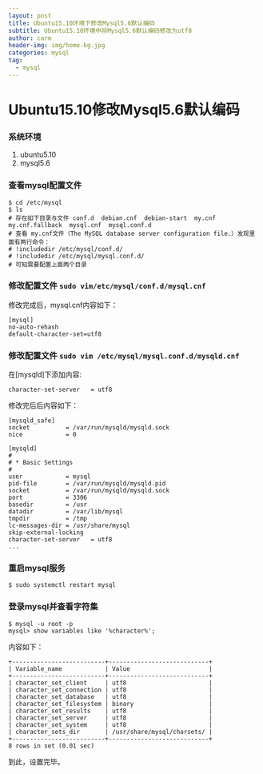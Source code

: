 ```yaml
---
layout: post
title: Ubuntu15.10环境下修改Mysql5.6默认编码
subtitle: Ubuntu15.10环境中将Mysql5.6默认编码修改为utf8
author: carm
header-img: img/home-bg.jpg
categories: mysql
tag:
  - mysql
---
```

# Ubuntu15.10修改Mysql5.6默认编码

### 系统环境
1. ubuntu5.10
2. mysql5.6

### 查看mysql配置文件
	$ cd /etc/mysql
	$ ls
	# 存在如下目录与文件 conf.d  debian.cnf  debian-start  my.cnf  my.cnf.fallback  mysql.cnf  mysql.conf.d
	# 查看 my.cnf文件（The MySQL database server configuration file.）发现里面有两行命令：
	# !includedir /etc/mysql/conf.d/
	# !includedir /etc/mysql/mysql.conf.d/
	# 可知需要配置上面两个目录

### 修改配置文件 `sudo vim/etc/mysql/conf.d/mysql.cnf`

修改完成后，mysql.cnf内容如下：	
	
	[mysql]
	no-auto-rehash
	default-character-set=utf8

### 修改配置文件 `sudo vim /etc/mysql/mysql.conf.d/mysqld.cnf`
在[mysqld]下添加内容:
	
	character-set-server   = utf8

修改完后后内容如下：

	[mysqld_safe]
	socket          = /var/run/mysqld/mysqld.sock
	nice            = 0
	
	[mysqld]
	#
	# * Basic Settings
	#
	user            = mysql
	pid-file        = /var/run/mysqld/mysqld.pid
	socket          = /var/run/mysqld/mysqld.sock
	port            = 3306
	basedir         = /usr
	datadir         = /var/lib/mysql
	tmpdir          = /tmp
	lc-messages-dir = /usr/share/mysql
	skip-external-locking
	character-set-server   = utf8
	...

### 重启mysql服务
	$ sudo systemctl restart mysql
### 登录mysql并查看字符集
	$ mysql -u root -p
	mysql> show variables like '%character%';
内容如下：

	+--------------------------+----------------------------+
	| Variable_name            | Value                      |
	+--------------------------+----------------------------+
	| character_set_client     | utf8                       |
	| character_set_connection | utf8                       |
	| character_set_database   | utf8                       |
	| character_set_filesystem | binary                     |
	| character_set_results    | utf8                       |
	| character_set_server     | utf8                       |
	| character_set_system     | utf8                       |
	| character_sets_dir       | /usr/share/mysql/charsets/ |
	+--------------------------+----------------------------+
	8 rows in set (0.01 sec)

到此，设置完毕。


	